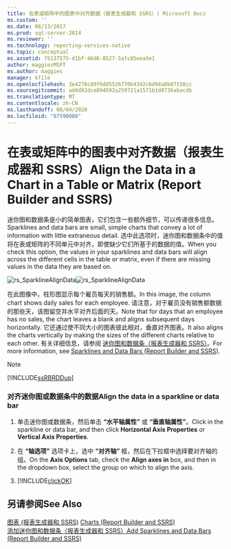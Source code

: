 ```yaml
---
title: 在表或矩阵中的图表中对齐数据（报表生成器和 SSRS）| Microsoft Docs
ms.custom: ''
ms.date: 06/13/2017
ms.prod: sql-server-2014
ms.reviewer: ''
ms.technology: reporting-services-native
ms.topic: conceptual
ms.assetid: 75137575-d1bf-46d6-8527-5afc85eea5e1
author: maggiesMSFT
ms.author: maggies
manager: kfile
ms.openlocfilehash: 3e4278cd9f0dd5526770b43d2c6d94a8b87158cc
ms.sourcegitcommit: ad4d92dce894592a259721a1571b1d8736abacdb
ms.translationtype: MT
ms.contentlocale: zh-CN
ms.lasthandoff: 08/04/2020
ms.locfileid: "87590080"
---
```

# <a name="align-the-data-in-a-chart-in-a-table-or-matrix-report-builder-and-ssrs"></a><span data-ttu-id="56357-102">在表或矩阵中的图表中对齐数据（报表生成器和 SSRS）</span><span class="sxs-lookup"><span data-stu-id="56357-102">Align the Data in a Chart in a Table or Matrix (Report Builder and SSRS)</span></span>
  <span data-ttu-id="56357-103">迷你图和数据条是小的简单图表，它们包含一些额外细节，可以传递很多信息。</span><span class="sxs-lookup"><span data-stu-id="56357-103">Sparklines and data bars are small, simple charts that convey a lot of information with little extraneous detail.</span></span> <span data-ttu-id="56357-104">选中此选项时，迷你图和数据条中的值将在表或矩阵的不同单元中对齐，即使缺少它们所基于的数据的值。</span><span class="sxs-lookup"><span data-stu-id="56357-104">When you check this option, the values in your sparklines and data bars will align across the different cells in the table or matrix, even if there are missing values in the data they are based on.</span></span>  
  
 <span data-ttu-id="56357-105">![rs_SparklineAlignData](../media/rs-sparklinealigndata.gif "rs_SparklineAlignData")</span><span class="sxs-lookup"><span data-stu-id="56357-105">![rs_SparklineAlignData](../media/rs-sparklinealigndata.gif "rs_SparklineAlignData")</span></span>  
  
 <span data-ttu-id="56357-106">在此图像中，柱形图显示每个雇员每天的销售额。</span><span class="sxs-lookup"><span data-stu-id="56357-106">In this image, the column chart shows daily sales for each employee.</span></span> <span data-ttu-id="56357-107">请注意，对于雇员没有销售额数据的那些天，该图留空并水平对齐后面的天。</span><span class="sxs-lookup"><span data-stu-id="56357-107">Note that for days that an employee has no sales, the chart leaves a blank and aligns subsequent days horizontally.</span></span> <span data-ttu-id="56357-108">它还通过使不同大小的图表彼此相对，垂直对齐图表。</span><span class="sxs-lookup"><span data-stu-id="56357-108">It also aligns the charts vertically by making the sizes of the different charts relative to each other.</span></span> <span data-ttu-id="56357-109">有关详细信息，请参阅 [迷你图和数据条（报表生成器和 SSRS）](sparklines-and-data-bars-report-builder-and-ssrs.md)。</span><span class="sxs-lookup"><span data-stu-id="56357-109">For more information, see [Sparklines and Data Bars &#40;Report Builder and SSRS&#41;](sparklines-and-data-bars-report-builder-and-ssrs.md).</span></span>  
  
> [!NOTE]  
>  [!INCLUDE[ssRBRDDup](../../includes/ssrbrddup-md.md)]  
  
### <a name="align-the-data-in-a-sparkline-or-data-bar"></a><span data-ttu-id="56357-110">对齐迷你图或数据条中的数据</span><span class="sxs-lookup"><span data-stu-id="56357-110">Align the data in a sparkline or data bar</span></span>  
  
1.  <span data-ttu-id="56357-111">单击迷你图或数据条，然后单击 **“水平轴属性”** 或 **“垂直轴属性”**。</span><span class="sxs-lookup"><span data-stu-id="56357-111">Click in the sparkline or data bar, and then click **Horizontal Axis Properties** or **Vertical Axis Properties**.</span></span>  
  
2.  <span data-ttu-id="56357-112">在 **“轴选项”** 选项卡上，选中 **“对齐轴”** 框，然后在下拉框中选择要对齐轴的组。</span><span class="sxs-lookup"><span data-stu-id="56357-112">On the **Axis Options** tab, check the **Align axes in** box, and then in the dropdown box, select the group on which to align the axis.</span></span>  
  
3.  [!INCLUDE[clickOK](../../includes/clickok-md.md)]  
  
## <a name="see-also"></a><span data-ttu-id="56357-113">另请参阅</span><span class="sxs-lookup"><span data-stu-id="56357-113">See Also</span></span>  
 <span data-ttu-id="56357-114">[图表 &#40;报表生成器和 SSRS&#41;](charts-report-builder-and-ssrs.md) </span><span class="sxs-lookup"><span data-stu-id="56357-114">[Charts &#40;Report Builder and SSRS&#41;](charts-report-builder-and-ssrs.md) </span></span>  
 [<span data-ttu-id="56357-115">添加迷你图和数据条（报表生成器和 SSRS）</span><span class="sxs-lookup"><span data-stu-id="56357-115">Add Sparklines and Data Bars &#40;Report Builder and SSRS&#41;</span></span>](add-sparklines-and-data-bars-report-builder-and-ssrs.md)  
  
  
